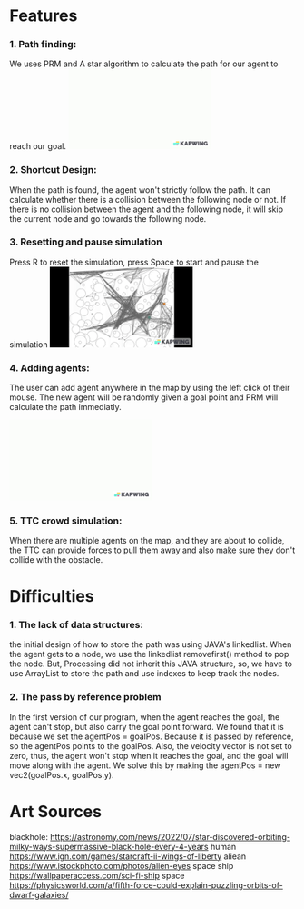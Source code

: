 #  Features

### 1. Path finding:
We uses PRM and A star algorithm to calculate the path for our agent to reach our goal.
<img src="pathfinding.gif" alt="drawing" width="50%"/> <br />
### 2. Shortcut Design:
When the path is found, the agent won't strictly follow the path. It can calculate whether there is a collision between the following node or not. If there is no collision between the agent and the following node, it will skip the current node and go towards the following node.
### 3. Resetting and pause simulation
Press R to reset the simulation, press Space to start and pause the simulation
<img src="reset and pause.gif" alt="drawing" width="50%"/> <br />
### 4. Adding agents:
The user can add agent anywhere in the map by using the left click of their mouse. The new agent will be randomly given a goal point and PRM will calculate the path immediatly.

<img src="multiagent.gif" alt="drawing" width="50%"/> <br />
### 5. TTC crowd simulation:
When there are multiple agents on the map, and they are about to collide, the TTC can provide forces to pull them away and also make sure they don't collide with the obstacle.

# Difficulties
### 1. The lack of data structures:
the initial design of how to store the path was using JAVA's linkedlist. When the agent gets to a node, we use the linkedlist removefirst() method to pop the node. But, Processing did not inherit this JAVA structure, so, we have to use ArrayList to store the path and use indexes to keep track the nodes.

### 2. The pass by reference problem
In the first version of our program, when the agent reaches the goal, the agent can't stop, but also carry the goal point forward. We found that it is because we set the agentPos = goalPos. Because it is passed by reference, so the agentPos points to the goalPos. Also, the velocity vector is not set to zero, thus, the agent won't stop when it reaches the goal, and the goal will move along with the agent. We solve this by making the agentPos = new vec2(goalPos.x, goalPos.y).

# Art Sources
blackhole: https://astronomy.com/news/2022/07/star-discovered-orbiting-milky-ways-supermassive-black-hole-every-4-years
human https://www.ign.com/games/starcraft-ii-wings-of-liberty
aliean https://www.istockphoto.com/photos/alien-eyes
space ship https://wallpaperaccess.com/sci-fi-ship
space https://physicsworld.com/a/fifth-force-could-explain-puzzling-orbits-of-dwarf-galaxies/